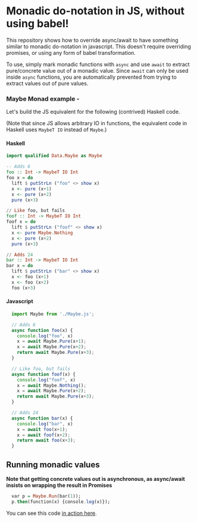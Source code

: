 # Monadic do-notation in JS, without using babel!

This repository shows how to override async/await to have something similar to monadic do-notation in javascript. This doesn't require overriding promises, or using any form of babel transformation.

To use, simply mark monadic functions with `async` and use `await` to extract pure/concrete value out of a monadic value. Since `await` can only be used inside `async` functions, you are automatically prevented from trying to extract values out of pure values.

### Maybe Monad example -

Let's build the JS equivalent for the following (contrived) Haskell code.

(Note that since JS allows arbitrary IO in functions, the equivalent code in Haskell uses `MaybeT IO` instead of `Maybe`.)

#### Haskell

```haskell
import qualified Data.Maybe as Maybe

-- Adds 6
foo :: Int -> MaybeT IO Int
foo x = do
  lift $ putStrLn ("foo" <> show x)
  x <- pure (x+1)
  x <- pure (x+2)
  pure (x+3)

// Like foo, but fails
foof :: Int -> MaybeT IO Int
foof x = do
  lift $ putStrLn ("foof" <> show x)
  x <- pure Maybe.Nothing
  x <- pure (x+2)
  pure (x+3)

// Adds 24
bar :: Int -> MaybeT IO Int
bar x = do
  lift $ putStrLn ("bar" <> show x)
  x <- foo (x+1)
  x <- foo (x+2)
  foo (x+3)
```

#### Javascript

```javascript
  import Maybe from './Maybe.js';

  // Adds 6
  async function foo(x) {
    console.log("foo", x)
    x = await Maybe.Pure(x+1);
    x = await Maybe.Pure(x+2);
    return await Maybe.Pure(x+3);
  }

  // Like foo, but fails
  async function foof(x) {
    console.log("foof", x)
    x = await Maybe.Nothing();
    x = await Maybe.Pure(x+2);
    return await Maybe.Pure(x+3);
  }

  // Adds 24
  async function bar(x) {
    console.log("bar", x)
    x = await foo(x+1);
    x = await foof(x+2);
    return await foo(x+3);
  }
```

## Running monadic values

**Note that getting concrete values out is asynchronous, as async/await insists on wrapping the result in Promises**

```purescript
  var p = Maybe.Run(bar(1));
  p.then(function(x) {console.log(x)});
```

You can see this code [in action here](https://ajnsit.github.io/js-monads/).
